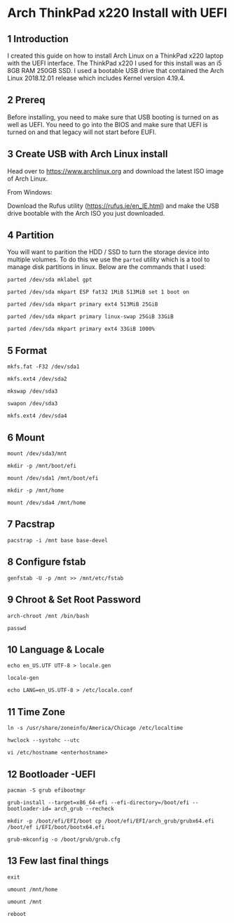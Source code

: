 # Arch ThinkPad x220 Install with UEFI

## 1 Introduction

I created this guide on how to install Arch Linux on a ThinkPad x220 laptop with the UEFI interface. The ThinkPad x220 I used for this install was an i5 8GB RAM 250GB SSD. I used a bootable USB drive that contained the Arch Linux 2018.12.01 release which includes Kernel version 4.19.4.

## 2 Prereq

Before installing, you need to make sure that USB booting is turned on as well as UEFI. You need to go into the BIOS and make sure that UEFI is turned on and that legacy will not start before EUFI.
 
## 3 Create USB with Arch Linux install

Head over to https://www.archlinux.org and download the latest ISO image of Arch Linux.

From Windows:

Download the Rufus utility (https://rufus.ie/en_IE.html) and make the USB drive bootable with the Arch ISO you just downloaded.
 
## 4 Partition

You will want to parition the HDD / SSD to turn the storage device into multiple volumes. To do this we use the `parted` utility which is a tool to manage disk partitions in linux. Below are the commands that I used:
 
`parted /dev/sda mklabel gpt`

`parted /dev/sda mkpart ESP fat32 1MiB 513MiB set 1 boot on`

`parted /dev/sda mkpart primary ext4 513MiB 25GiB`

`parted /dev/sda mkpart primary linux-swap 25GiB 33GiB`

`parted /dev/sda mkpart primary ext4 33GiB 1000%`

## 5 Format
 
`mkfs.fat -F32 /dev/sda1`

`mkfs.ext4 /dev/sda2`

`mkswap /dev/sda3`

`swapon /dev/sda3`

`mkfs.ext4 /dev/sda4`
 
## 6 Mount
 
`mount /dev/sda3/mnt`

`mkdir -p /mnt/boot/efi`

`mount /dev/sda1 /mnt/boot/efi`

`mkdir -p /mnt/home`

`mount /dev/sda4 /mnt/home`

## 7 Pacstrap
  
`pacstrap -i /mnt base base-devel`
  
## 8 Configure fstab
  
`genfstab -U -p /mnt >> /mnt/etc/fstab`
 
## 9 Chroot & Set Root Password
 
`arch-chroot /mnt /bin/bash`

`passwd`
 
## 10 Language &  Locale
 
`echo en_US.UTF UTF-8 > locale.gen`

`locale-gen`

`echo LANG=en_US.UTF-8 > /etc/locale.conf`
 
## 11 Time Zone
 
`ln -s /usr/share/zoneinfo/America/Chicago /etc/localtime`

`hwclock --systohc --utc`

`vi /etc/hostname
   <enterhostname>`
 
## 12 Bootloader -UEFI
 
`pacman -S grub efibootmgr`
 
`grub-install --target=x86_64-efi --efi-directory=/boot/efi --bootloader-id=
  arch_grub --recheck`
 
`mkdir -p /boot/efi/EFI/boot cp /boot/efi/EFI/arch_grub/grubx64.efi /boot/ef
  i/EFI/boot/bootx64.efi`
  
`grub-mkconfig -o /boot/grub/grub.cfg`
 
## 13 Few last final things
  
`exit`

`umount /mnt/home`

`umount /mnt`

`reboot`
